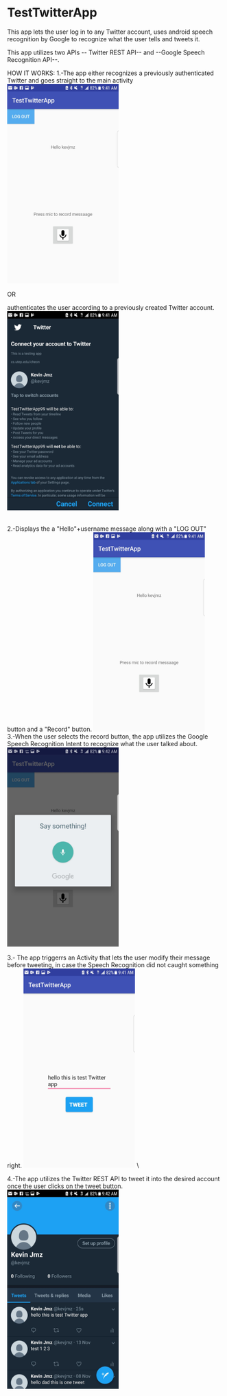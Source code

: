 # TestTwitterApp
This app lets the user log in to any Twitter account, uses android speech recognition by Google to recognize what the user tells and tweets it.

This app utilizes two APIs -- Twitter REST API-- and --Google Speech Recognition API--. 

HOW IT WORKS:
1.-The app either recognizes a previously authenticated Twitter and goes straight to the main activity 
<img src="https://github.com/kevinjmz/TestTwitterApp/blob/master/WhatsApp%20Image%202017-11-30%20at%209.57.16%20AM%20(3).jpeg" width="260">


OR

authenticates the user according to a previously created Twitter account.\
<img src="https://github.com/kevinjmz/TestTwitterApp/blob/master/WhatsApp%20Image%202017-11-30%20at%209.57.16%20AM%20(4).jpeg" width="260">

\
2.-Displays the a "Hello"+username message along with a "LOG OUT" button and a "Record" button.
<img src="https://github.com/kevinjmz/TestTwitterApp/blob/master/WhatsApp%20Image%202017-11-30%20at%209.57.16%20AM%20(3).jpeg" width="260">
\
3.-When the user selects the record button, the app utilizes the Google Speech Recognition Intent to recognize what the user talked about.
<img src="https://github.com/kevinjmz/TestTwitterApp/blob/Final/WhatsApp%20Image%202017-11-30%20at%209.57.16%20AM.jpeg" width="260">

3.- The app triggerrs an Activity that lets the user modify their message before tweeting, in case the Speech Recognition did not caught something right.
<img src="https://github.com/kevinjmz/TestTwitterApp/blob/Final/WhatsApp%20Image%202017-11-30%20at%209.57.16%20AM%20(2).jpeg" width="260">
\

4.-The app utilizes the Twitter REST API to tweet it into the desired account once the user clicks on the tweet button.
<img src="https://github.com/kevinjmz/TestTwitterApp/blob/Final/WhatsApp%20Image%202017-11-30%20at%209.57.16%20AM%20(1).jpeg" width="260">



